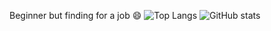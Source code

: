 

<!--
**aimanhey/aimanhey** is a ✨ _special_ ✨ repository because its `README.md` (this file) appears on your GitHub profile.

Here are some ideas to get you started:

- 🔭 I’m currently working on ...
- 🌱 I’m currently learning ...
- 👯 I’m looking to collaborate on ...
- 🤔 I’m looking for help with ...
- 💬 Ask me about ...
- 📫 How to reach me: ...
- 😄 Pronouns: ...
- ⚡ Fun fact: ...
-->

Beginner but finding for a job 😄
![Top Langs](https://github-readme-stats.vercel.app/api/top-langs/?username=aimanhey)
![GitHub stats](https://github-readme-stats.vercel.app/api?username=aimanhey&show_icons=true)
